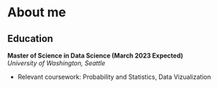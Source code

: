 # About me
## Education
**Master of Science in Data Science (March 2023 Expected)**  
_University of Washington, Seattle_
- Relevant coursework: Probability and Statistics, Data Vizualization
